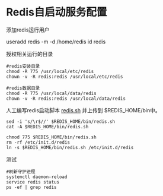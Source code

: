 
# Redis自启动服务配置

添加redis运行用户

useradd redis -m -d /home/redis
id redis


授权相关运行的目录

	#redis安装目录
	chmod -R 775 /usr/local/etc/redis
	chown -v -R redis:redis /usr/local/etc/redis
	
	#redis数据目录
	chmod -R 775 /usr/local/data/redis
	chown -v -R redis:redis /usr/local/data/redis

人工编写redis启动脚本 [redis.sh](redis.sh) 并上传到 $REDIS_HOME/bin中。

	sed -i 's/\r$//' $REDIS_HOME/bin/redis.sh
	cat -A $REDIS_HOME/bin/redis.sh
	
	chmod 775 $REDIS_HOME/bin/redis.sh
	rm -rf /etc/init.d/redis
	ln -s $REDIS_HOME/bin/redis.sh /etc/init.d/redis

测试
	
	#刷新守护进程
	systemctl daemon-reload
	service redis status
	ps -ef | grep redis
